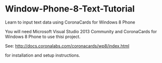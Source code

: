 # Window-Phone-8-Text-Tutorial
Learn to input text data using CoronaCards for Windows 8 Phone

You will need Microsoft Visual Studio 2013 Community and CoronaCards for Windows 8 Phone to use thisi project.

See: http://docs.coronalabs.com/coronacards/wp8/index.html

for installation and setup instructions.
